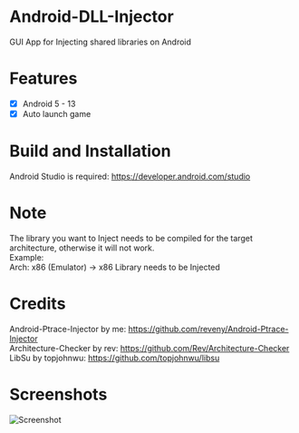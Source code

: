 # Android-DLL-Injector
GUI App for Injecting shared libraries on Android

# Features
- [x] Android 5 - 13
- [x] Auto launch game

# Build and Installation
Android Studio is required: https://developer.android.com/studio  <br />

# Note
The library you want to Inject needs to be compiled for the target architecture, otherwise it will not work. <br />
Example: <br />
Arch: x86 (Emulator) -> x86 Library needs to be Injected

# Credits
Android-Ptrace-Injector by me: https://github.com/reveny/Android-Ptrace-Injector <br />
Architecture-Checker by rev: https://github.com/Rev/Architecture-Checker <br />
LibSu by topjohnwu: https://github.com/topjohnwu/libsu <br />
  
# Screenshots
![Screenshot](https://user-images.githubusercontent.com/113244907/196479161-daebbeef-95fd-4ba5-9c5b-de1319f57f85.jpg)

